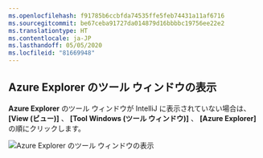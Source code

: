 ```yaml
---
ms.openlocfilehash: f91785b6ccbfda74535ffe5feb74431a11af6716
ms.sourcegitcommit: be67ceba91727da014879d16bbbbc19756ee22e2
ms.translationtype: HT
ms.contentlocale: ja-JP
ms.lasthandoff: 05/05/2020
ms.locfileid: "81669948"
---
```

## <a name="displaying-the-azure-explorer-tool-window"></a>Azure Explorer のツール ウィンドウの表示

**Azure Explorer** のツール ウィンドウが IntelliJ に表示されていない場合は、 **[View (ビュー)]** 、 **[Tool Windows (ツール ウィンドウ)]** 、 **[Azure Explorer]** の順にクリックします。

![Azure Explorer のツール ウィンドウの表示](../media/show-azure-explorer/show-az-exp-01.png)

